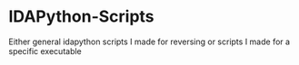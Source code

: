 # IDAPython-Scripts
Either general idapython scripts I made for reversing or scripts I made for a specific executable 
